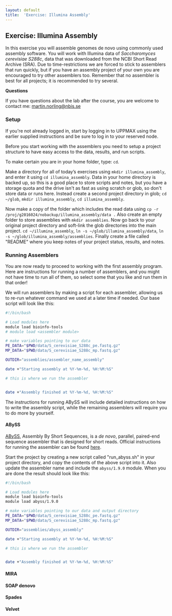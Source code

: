 ```yaml
---
layout: default
title:  'Exercise: Illumina Assembly'
---
```


## Exercise: Illumina Assembly

In this exercise you will assemble genomes de novo using commonly used assembly software. You will work with Illumina data of _Saccharomyces cerevisiae S288c_, data that was downloaded from the NCBI Short Read Archive (SRA). Due to time-restrictions we are forced to stick to assemblers that run quickly, but if you have an assembly project of your own you are encouraged to try other assemblers too. Remember that no assembler is best for all projects; it is recommended to try several.

**Questions**

If you have questions about the lab after the course, you are welcome to contact me: martin.norling@nbis.se

### Setup

If you're not already logged in, start by logging in to UPPMAX using the earlier supplied instructions and be sure to log in to your reserved node.

Before you start working with the assemblers you need to setup a project structure to have easy access to the data, results, and run scripts.

To make certain you are in your home folder, type: `cd`.

Make a directory for all of today’s exercises using `mkdir illumina_assembly`, and enter it using `cd illumina_assembly`. Data in your home directory is backed up, so this is a good place to store scripts and notes, but you have a storage quota and the drive isn't as fast as using scratch or glob, so don't store data or runs here. Instead create a second project directory in glob; `cd ~/glob`, `mkdir illumina_assembly`, `cd illumina_assembly`. 

Now make a copy of the folder which includes the read data using `cp -r /proj/g2016024/nobackup/illumina_assembly/data .`
Also create an empty folder to store assemblies with `mkdir assemblies`. Now go back to your original project directory and soft-link the glob directories into the main project. `cd ~/illumina_assembly`, `ln -s ~/glob/illumina_assembly/data`, `ln -s ~/glob/illumina_assembly/assemblies`. Finally create a file called "README" where you keep notes of your project status, results, and notes. 

### Running Assemblers

You are now ready to proceed to working with the first assembly program. Here are instructions for running a number of assemblers, and you might not have time to run all of them, so select some that you like and run them in that order!

We will run assemblers by making a script for each assembler, allowing us to re-run whatever command we used at a later time if needed. Our base script will look like this:

```bash
#!/bin/bash

# Load modules here
module load bioinfo-tools
# module load <assembler module>

# make variables pointing to our data
PE_DATA="$PWD/data/S_cerevisiae_S288c_pe.fastq.gz"
MP_DATA="$PWD/data/S_cerevisiae_S288c_mp.fastq.gz"

OUTDIR="assemblies/assembler_name_assembly"

date +"Starting assembly at %Y-%m-%d, %H:%M:%S"

# this is where we run the assembler


date +"Assembly finished at %Y-%m-%d, %H:%M:%S"
```

The instructions for running ABySS will include detailed instructions on how to write the assembly script, while the remaining assemblers will require you to do more by yourself.

#### ABySS 

[ABySS](http://www.bcgsc.ca/platform/bioinfo/software/abyss), Assembly By Short Sequences, is a _de novo_, parallel, paired-end sequence assembler that is designed for short reads. Official instructions for running the assembler can be found [here](https://github.com/bcgsc/abyss#assembling-a-paired-end-library). 

Start the project by creating a new script called "run_abyss.sh" in your project directory, and copy the contents of the above script into it. Also update the assembler name and include the `abyss/1.9.0` module. When you are done the result should look like this:

```bash
#!/bin/bash

# Load modules here
module load bioinfo-tools
module load abyss/1.9.0

# make variables pointing to our data and output directory
PE_DATA="$PWD/data/S_cerevisiae_S288c_pe.fastq.gz"
MP_DATA="$PWD/data/S_cerevisiae_S288c_mp.fastq.gz"

OUTDIR="assemblies/abyss_assembly"

date +"Starting assembly at %Y-%m-%d, %H:%M:%S"

# this is where we run the assembler


date +"Assembly finished at %Y-%m-%d, %H:%M:%S"
```




#### MIRA

#### SOAP denovo

#### Spades

#### Velvet

